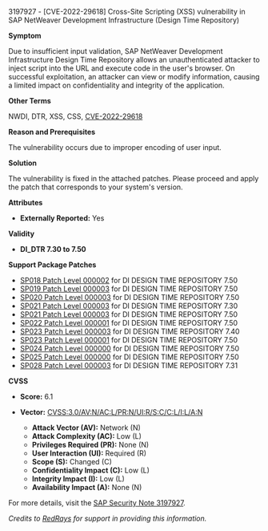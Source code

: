 3197927 - [CVE-2022-29618] Cross-Site Scripting (XSS) vulnerability in SAP NetWeaver Development Infrastructure (Design Time Repository)

**Symptom**

Due to insufficient input validation, SAP NetWeaver Development Infrastructure Design Time Repository allows an unauthenticated attacker to inject script into the URL and execute code in the user's browser. On successful exploitation, an attacker can view or modify information, causing a limited impact on confidentiality and integrity of the application.

**Other Terms**

NWDI, DTR, XSS, CSS, [CVE-2022-29618](http://cve.mitre.org/cgi-bin/cvename.cgi?name=CVE-2022-29618)

**Reason and Prerequisites**

The vulnerability occurs due to improper encoding of user input.

**Solution**

The vulnerability is fixed in the attached patches. Please proceed and apply the patch that corresponds to your system's version.

**Attributes**

- **Externally Reported:** Yes

**Validity**

- **DI_DTR 7.30 to 7.50**

**Support Package Patches**

- [SP018 Patch Level 000002](https://me.sap.com/sap/support/swdc/notes?cvnr=73554900100200001544&support_package=SP018&patch_level=000002) for DI DESIGN TIME REPOSITORY 7.50
- [SP019 Patch Level 000003](https://me.sap.com/sap/support/swdc/notes?cvnr=73554900100200001544&support_package=SP019&patch_level=000003) for DI DESIGN TIME REPOSITORY 7.50
- [SP020 Patch Level 000003](https://me.sap.com/sap/support/swdc/notes?cvnr=73554900100200001544&support_package=SP020&patch_level=000003) for DI DESIGN TIME REPOSITORY 7.50
- [SP021 Patch Level 000003](https://me.sap.com/sap/support/swdc/notes?cvnr=01200615320200014959&support_package=SP021&patch_level=000003) for DI DESIGN TIME REPOSITORY 7.30
- [SP021 Patch Level 000003](https://me.sap.com/sap/support/swdc/notes?cvnr=73554900100200001544&support_package=SP021&patch_level=000003) for DI DESIGN TIME REPOSITORY 7.50
- [SP022 Patch Level 000001](https://me.sap.com/sap/support/swdc/notes?cvnr=73554900100200001544&support_package=SP022&patch_level=000001) for DI DESIGN TIME REPOSITORY 7.50
- [SP023 Patch Level 000003](https://me.sap.com/sap/support/swdc/notes?cvnr=67838200100200019723&support_package=SP023&patch_level=000003) for DI DESIGN TIME REPOSITORY 7.40
- [SP023 Patch Level 000001](https://me.sap.com/sap/support/swdc/notes?cvnr=73554900100200001544&support_package=SP023&patch_level=000001) for DI DESIGN TIME REPOSITORY 7.50
- [SP024 Patch Level 000000](https://me.sap.com/sap/support/swdc/notes?cvnr=73554900100200001544&support_package=SP024&patch_level=000000) for DI DESIGN TIME REPOSITORY 7.50
- [SP025 Patch Level 000000](https://me.sap.com/sap/support/swdc/notes?cvnr=73554900100200001544&support_package=SP025&patch_level=000000) for DI DESIGN TIME REPOSITORY 7.50
- [SP028 Patch Level 000003](https://me.sap.com/sap/support/swdc/notes?cvnr=01200314690200014205&support_package=SP028&patch_level=000003) for DI DESIGN TIME REPOSITORY 7.31

**CVSS**

- **Score:** 6.1
- **Vector:** [CVSS:3.0/AV:N/AC:L/PR:N/UI:R/S:C/C:L/I:L/A:N](https://nvd.nist.gov/vuln-metrics/cvss)

  - **Attack Vector (AV):** Network (N)
  - **Attack Complexity (AC):** Low (L)
  - **Privileges Required (PR):** None (N)
  - **User Interaction (UI):** Required (R)
  - **Scope (S):** Changed (C)
  - **Confidentiality Impact (C):** Low (L)
  - **Integrity Impact (I):** Low (L)
  - **Availability Impact (A):** None (N)

For more details, visit the [SAP Security Note 3197927](https://me.sap.com/notes/0003197927).

*Credits to [RedRays](https://redrays.io) for support in providing this information.*